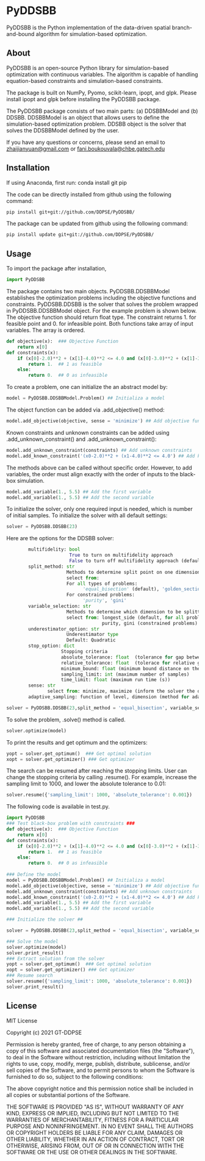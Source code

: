 # PyDDSBB
PyDDSBB is the Python implementation of the data-driven spatial branch-and-bound algorithm for simulation-based optimization. 

## About
PyDDSBB is an open-source Python library for simulation-based optimization with continuous variables. The algorithm is capable of handling equation-based constraints and simulation-based constraints. 

The package is built on NumPy, Pyomo, scikit-learn, ipopt, and glpk. Please install ipopt and glpk before installing the PyDDSBB package.  

The PyDDSBB package consists of two main parts: (a) DDSBBModel and (b) DDSBB. DDSBBModel is an object that allows users to define the simulation-based optimization problem. DDSBB object is the solver that solves the DDSBBModel defined by the user.

If you have any questions or concerns, please send an email to zhaijianyuan@gmail.com or fani.boukouvala@chbe.gatech.edu

## Installation

If using Anaconda, first run: 
conda install git pip

The code can be directly installed from github using the following command: 
```bash
pip install git+git://github.com/DDPSE/PyDDSBB/
```
The package can be updated from github using the following command: 
```bash
pip install update git+git://github.com/DDPSE/PyDDSBB/
```
## Usage
To import the package after installation, 
```Python
import PyDDSBB
```
The package contains two main objects. PyDDSBB.DDSBBModel establishes the optimization problems including the objective functions and constraints. PyDDSBB.DDSBB is the solver that solves the problem wrapped in PyDDSBB.DDSBBModel object. 
For the example problem is shown below. The objective function should return float type. The constraint returns 1. for feasible point and 0. for infeasible point. Both functions take array of input variables. The array is ordered. 
```Python
def objective(x):  ### Objective Function 
    return x[0]    
def constraints(x):
    if (x[0]-2.0)**2 + (x[1]-4.0)**2 <= 4.0 and (x[0]-3.0)**2 + (x[1]-3.0)**2 <= 4.0:   ### Constraints 
        return 1.  ## 1 as feasible 
    else:
        return 0.  ## 0 as infeasible
```
To create a problem, one can initialize the an abstract model by:
```Python
model = PyDDSBB.DDSBBModel.Problem() ## Initializa a model
```
The object function can be added via .add_objective() method:
```Python
model.add_objective(objective, sense = 'minimize') ## Add objective function 
```
Known constraints and unknown constraints can be added using .add_unknown_constraint() and .add_unknown_constraint():
```Python
model.add_unknown_constraint(constraints) ## Add unknown constraints
model.add_known_constraint('(x0-2.0)**2 + (x1-4.0)**2 <= 4.0') ## Add known constraint
```
The methods above can be called without specific order. However, to add variables, the order must align exactly with the order of inputs to the black-box simulation. 
```Python
model.add_variable(1., 5.5) ## Add the first variable
model.add_variable(1., 5.5) ## Add the second variable
```
To initialize the solver, only one required input is needed, which is number of initial samples. To initialize the solver with all default settings:
```Python
solver = PyDDSBB.DDSBB(23)
```

Here are the options for the DDSBB solver: 
```Python
        multifidelity: bool  
                       True to turn on multifidelity approach 
                       False to turn off multifidelity approach (default)
        split_method: str
                      Methods to determine split point on one dimension
                      select from:
                      For all types of problems:
                            'equal_bisection' (default), 'golden_section' 
                      For constrained problems:
                            'purity', 'gini'
        variable_selection: str
                      Methods to determine which dimension to be splitted on.
                      select from: longest_side (default, for all problems), svr_var_select (for all problem)
                                   purity, gini (constrained problems)
        underestimator_option: str
                      Underestimator type 
                      Default: Quadratic
        stop_option: dict
                    Stopping criteria 
                    absolute_tolerance: float  (tolerance for gap between the lower and the upper bound)
                    relative_tolerance: float  (tolerace for relative gap between the lower and the upper bound: absolute_gap/|lower bound| if it is a minimization problem)
                    minimum_bound: float (minimum bound distance on the input space to avoid cutting the search space too small)
                    sampling_limit: int (maximum number of samples)
                    time_limit: float (maximum run time (s))
        sense: str
               select from: minimize, maximize (inform the solver the direction of optimization)
        adaptive_sampling: function of level, dimension (method for adaptive sampling, can be a function of level, dimenion) 
```
```Python
solver = PyDDSBB.DDSBB(23,split_method = 'equal_bisection', variable_selection = 'longest_side', multifidelity = False, stop_option = {'absolute_tolerance': 0.05, 'relative_tolerance': 0.01, 'minimum_bound': 0.05, 'sampling_limit': 500, 'time_limit': 5000}) 
```
To solve the problem, .solve() method is called. 
```Python
solver.optimize(model)   
```
To print the results and get optimum and the optimizers:
```Python
yopt = solver.get_optimum()  ### Get optimal solution 
xopt = solver.get_optimizer() ### Get optimizer 
```

The search can be resumed after reaching the stopping limits. User can change the stopping criteria by calling .resume(). For example, increase the sampling limit to 1000, and lower the absolute tolerance to 0.01:
```Python
solver.resume({'sampling_limit': 1000, 'absolute_tolerance': 0.001})
```
The following code is available in test.py. 
```Python
import PyDDSBB
### Test black-box problem with constraints ###
def objective(x):  ### Objective Function 
    return x[0]    
def constraints(x):
    if (x[0]-2.0)**2 + (x[1]-4.0)**2 <= 4.0 and (x[0]-3.0)**2 + (x[1]-3.0)**2 <= 4.0:   ### Constraints 
        return 1.  ## 1 as feasible 
    else:
        return 0.  ## 0 as infeasible
    
### Define the model   
model = PyDDSBB.DDSBBModel.Problem() ## Initializa a model
model.add_objective(objective, sense = 'minimize') ## Add objective function 
model.add_unknown_constraint(constraints) ## Add unknown constraints
model.add_known_constraint('(x0-2.0)**2 + (x1-4.0)**2 <= 4.0') ## Add known constraint
model.add_variable(1., 5.5) ## Add the first variable
model.add_variable(1., 5.5) ## Add the second variable

### Initialize the solver ##

solver = PyDDSBB.DDSBB(23,split_method = 'equal_bisection', variable_selection = 'longest_side', multifidelity = False, stop_option = {'absolute_tolerance': 0.05, 'relative_tolerance': 0.01, 'minimum_bound': 0.05, 'sampling_limit': 500, 'time_limit': 5000}) 

### Solve the model 
solver.optimize(model)     
solver.print_result()
### Extract solution from the solver 
yopt = solver.get_optimum()  ### Get optimal solution 
xopt = solver.get_optimizer() ### Get optimizer
### Resume search 
solver.resume({'sampling_limit': 1000, 'absolute_tolerance': 0.001})
solver.print_result()
```
## License
MIT License

Copyright (c) 2021 GT-DDPSE

Permission is hereby granted, free of charge, to any person obtaining a copy
of this software and associated documentation files (the "Software"), to deal
in the Software without restriction, including without limitation the rights
to use, copy, modify, merge, publish, distribute, sublicense, and/or sell
copies of the Software, and to permit persons to whom the Software is
furnished to do so, subject to the following conditions:

The above copyright notice and this permission notice shall be included in all
copies or substantial portions of the Software.

THE SOFTWARE IS PROVIDED "AS IS", WITHOUT WARRANTY OF ANY KIND, EXPRESS OR
IMPLIED, INCLUDING BUT NOT LIMITED TO THE WARRANTIES OF MERCHANTABILITY,
FITNESS FOR A PARTICULAR PURPOSE AND NONINFRINGEMENT. IN NO EVENT SHALL THE
AUTHORS OR COPYRIGHT HOLDERS BE LIABLE FOR ANY CLAIM, DAMAGES OR OTHER
LIABILITY, WHETHER IN AN ACTION OF CONTRACT, TORT OR OTHERWISE, ARISING FROM,
OUT OF OR IN CONNECTION WITH THE SOFTWARE OR THE USE OR OTHER DEALINGS IN THE
SOFTWARE.
